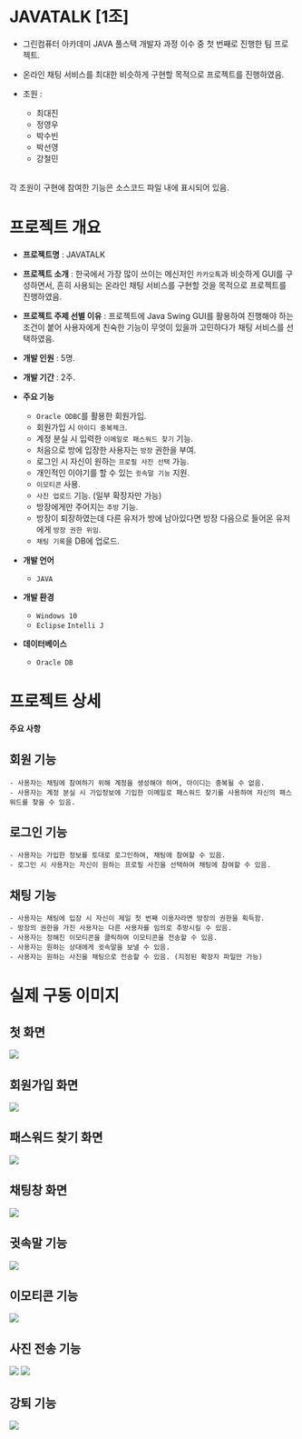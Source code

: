 # JAVATALK [1조]
- 그린컴퓨터 아카데미 JAVA 풀스택 개발자 과정 이수 중 첫 번째로 진행한 팀 프로젝트. 
- 온라인 채팅 서비스를 최대한 비슷하게 구현할 목적으로 프로젝트를 진행하였음.

- 조원 :
  - 최대진
  - 정영우
  - 박수빈
  - 박선영
  - 강철민
<br/>
각 조원이 구현에 참여한 기능은 소스코드 파일 내에 표시되어 있음.

# 프로젝트 개요
- **프로젝트명** : JAVATALK
- **프로젝트 소개** : 한국에서 가장 많이 쓰이는 메신저인 `카카오톡`과 비슷하게 GUI를 구성하면서, 흔히 사용되는 온라인 채팅 서비스를 구현할 것을 목적으로 프로젝트를 진행하였음.
- **프로젝트 주제 선별 이유** : 프로젝트에 Java Swing GUI를 활용하여 진행해야 하는 조건이 붙어 사용자에게 친숙한 기능이 무엇이 있을까 고민하다가 채팅 서비스를 선택하였음.
- **개발 인원** : 5명.
- **개발 기간** : 2주.


- **주요 기능**
  - `Oracle ODBC`를 활용한 회원가입.
  - 회원가입 시 `아이디 중복체크`.
  - 계정 분실 시 입력한 `이메일로 패스워드 찾기` 기능.
  - 처음으로 방에 입장한 사용자는 `방장` 권한을 부여.
  - 로그인 시 자신이 원하는 `프로필 사진 선택` 가능.
  - 개인적인 이야기를 할 수 있는 `귓속말 기능` 지원.
  - `이모티콘` 사용.
  - `사진 업로드` 기능. (일부 확장자만 가능)
  - 방장에게만 주어지는 `추방` 기능.
  - 방장이 퇴장하였는데 다른 유저가 방에 남아있다면 방장 다음으로 들어온 유저에게 `방장 권한 위임`.
  - `채팅 기록`을 DB에 업로드.

- **개발 언어** 
  - `JAVA`
  
- **개발 환경**
  -  `Windows 10`
  -  `Eclipse` `Intelli J`

- **데이터베이스**
  - `Oracle DB`


# 프로젝트 상세

**주요 사항**
  ## 회원 기능
    - 사용자는 채팅에 참여하기 위해 계정을 생성해야 하며, 아이디는 중복될 수 없음.
    - 사용자는 계정 분실 시 가입정보에 기입한 이메일로 패스워드 찾기를 사용하여 자신의 패스워드를 찾을 수 있음.
    
  ## 로그인 기능
    - 사용자는 가입한 정보를 토대로 로그인하여, 채팅에 참여할 수 있음.
    - 로그인 시 사용자는 자신이 원하는 프로필 사진을 선택하여 채팅에 참여할 수 있음.
    
  ## 채팅 기능 
    - 사용자는 채팅에 입장 시 자신이 제일 첫 번째 이용자라면 방장의 권한을 획득함.
    - 방장의 권한을 가진 사용자는 다른 사용자를 임의로 추방시킬 수 있음.
    - 사용자는 정해진 이모티콘을 클릭하여 이모티콘을 전송할 수 있음.
    - 사용자는 원하는 상대에게 귓속말을 보낼 수 있음.
    - 사용자는 원하는 사진을 채팅으로 전송할 수 있음. (지정된 확장자 파일만 가능)
    
    
# 실제 구동 이미지
  ## 첫 화면 
  ![](https://i.imgur.com/0nEsuYp.png)
  
  ## 회원가입 화면
  ![](https://i.imgur.com/qVo7FgZ.png)
  
  ## 패스워드 찾기 화면 
  ![](https://i.imgur.com/MjP9GiA.png)
  
  ## 채팅창 화면
  ![](https://i.imgur.com/r794mNy.png)
  
  ## 귓속말 기능
  ![](https://i.imgur.com/bEa0mOQ.png)
  
  ## 이모티콘 기능
  ![](https://i.imgur.com/23zM8rm.png)
  
  ## 사진 전송 기능
  ![](https://i.imgur.com/fgWA2va.png)
  ![](https://i.imgur.com/CjatpAj.png)
  
  ## 강퇴 기능
  ![](https://i.imgur.com/PSqCtjx.png)
  
  

